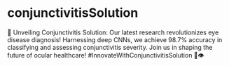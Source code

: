 # conjunctivitisSolution
🔬 Unveiling Conjunctivitis Solution: Our latest research revolutionizes eye disease diagnosis! Harnessing deep CNNs, we achieve 98.7% accuracy in classifying and assessing conjunctivitis severity. Join us in shaping the future of ocular healthcare! #InnovateWithConjunctivitisSolution 🌟👁️
